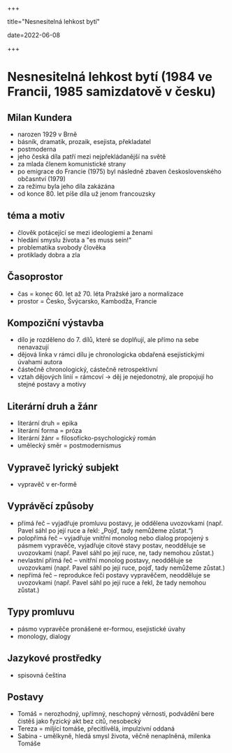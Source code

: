 +++

title="Nesnesitelná lehkost bytí"

date=2022-06-08

+++

# Nesnesitelná lehkost bytí (1984 ve Francii, 1985 samizdatově v česku)
## Milan Kundera
- narozen 1929 v Brně
- básník, dramatik, prozaik, esejista, překladatel
- postmoderna
- jeho česká díla patří mezi nejpřekládanější na světě
- za mlada členem komunistické strany
- po emigrace do Francie (1975) byl následně zbaven československého občasntví (1979)
- za režimu byla jeho díla zakázána 
- od konce 80. let píše díla už jenom francouzsky

## téma a motiv
- člověk potácející se mezi ideologiemi a ženami
- hledání smyslu života a "es muss sein!"
- problematika  svobody člověka 
- protiklady dobra a zla

## Časoprostor
- čas = konec 60. let až 70. léta Pražské jaro a normalizace
- prostor = Česko, Švýcarsko, Kambodža, Francie 

## Kompoziční výstavba
- dílo je rozděleno do 7. dílů, které se doplňují, ale přímo na sebe nenavazují
- dějová linka v rámci dílu je chronologicka obdařená esejistickými úvahami autora
- částečně chronologický, cástečně retrospektivní
- vztah dějových linií = rámcoví $\to$ děj je nejedonotný, ale propojují ho stejné postavy a motivy

## Literární druh a žánr 
- literární druh = epika
- literární forma = próza 
- literární žánr = filosoficko-psychologický román 
- umělecký směr = postmodernismus

## Vypraveč lyrický subjekt 
- vypravěč v er-formě

## Vyprávěcí způsoby
- přímá řeč – vyjadřuje promluvu postavy, je oddělena uvozovkami (např. Pavel sáhl po její ruce a řekl: „Pojď, tady nemůžeme zůstat.“)
- polopřímá řeč – vyjadřuje vnitřní monolog nebo dialog propojený s pásmem vypravěče, vyjadřuje citové stavy postav, neodděluje se uvozovkami (např. Pavel sáhl po její ruce, ne, tady nemohou zůstat.)
- nevlastní přímá řeč – vnitřní monolog postavy, neodděluje se uvozovkami (např. Pavel sáhl po její ruce, pojď, tady nemůžeme zůstat.)
- nepřímá řeč – reprodukce řeči postavy vypravěčem, neodděluje se uvozovkami (např. Pavel sáhl po její ruce a řekl, že tady nemohou zůstat.)

## Typy promluvu
- pásmo vypravěče pronášené er-formou, esejistické úvahy
- monology, dialogy

## Jazykové prostředky
- spisovná čeština 

## Postavy
- Tomáš = nerozhodný, upřímný, neschopný věrnosti, podvádění bere čistěš jako fyzický akt bez citů, nesobecký
- Tereza = miljící tomáše, přecitlivělá, impulzivní oddaná
- Sabina - umělkyně, hledá smysl života, věčně nenaplněná, milenka Tomáše






